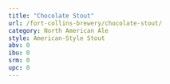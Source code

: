 ```yaml
---
title: "Chocolate Stout"
url: /fort-collins-brewery/chocolate-stout/
category: North American Ale
style: American-Style Stout
abv: 0
ibu: 0
srm: 0
upc: 0
---
```


